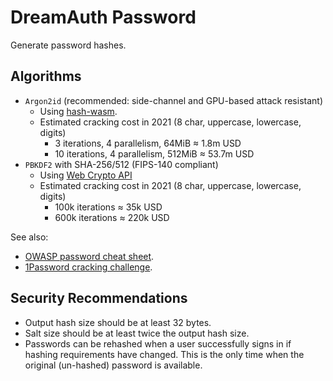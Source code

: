 # DreamAuth Password

Generate password hashes.

## Algorithms

- `Argon2id` (recommended: side-channel and GPU-based attack resistant)
  - Using [hash-wasm](https://www.npmjs.com/package/hash-wasm).
  - Estimated cracking cost in 2021 (8 char, uppercase, lowercase, digits)
    - 3 iterations, 4 parallelism, 64MiB ≈ 1.8m USD
    - 10 iterations, 4 parallelism, 512MiB ≈ 53.7m USD
- `PBKDF2` with SHA-256/512 (FIPS-140 compliant)
  - Using [Web Crypto API](https://developer.mozilla.org/en-US/docs/Web/API/Crypto)
  - Estimated cracking cost in 2021 (8 char, uppercase, lowercase, digits)
    - 100k iterations ≈ 35k USD
    - 600k iterations ≈ 220k USD

See also:

- [OWASP password cheat sheet](https://cheatsheetseries.owasp.org/cheatsheets/Password_Storage_Cheat_Sheet.html).
- [1Password cracking challenge](https://blog.1password.com/cracking-challenge-update/).

## Security Recommendations

- Output hash size should be at least 32 bytes.
- Salt size should be at least twice the output hash size.
- Passwords can be rehashed when a user successfully signs in if hashing requirements have changed. This is the only time when the original (un-hashed) password is available.
